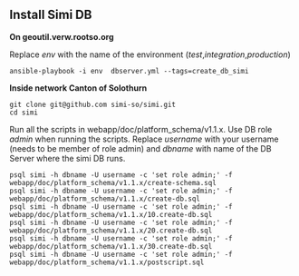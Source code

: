 ## Install Simi DB

**On geoutil.verw.rootso.org**

Replace *env* with the name of the environment (*test*,*integration*,*production*)
```
ansible-playbook -i env  dbserver.yml --tags=create_db_simi
```

**Inside network Canton of Solothurn**
```
git clone git@github.com simi-so/simi.git
cd simi
```

Run all the scripts in webapp/doc/platform_schema/v1.1.x. Use DB role *admin* when running the scripts.
Replace *username* with your username (needs to be member of role admin) and *dbname* with name of the DB Server where the simi DB runs.
```
psql simi -h dbname -U username -c 'set role admin;' -f webapp/doc/platform_schema/v1.1.x/create-schema.sql
psql simi -h dbname -U username -c 'set role admin;' -f webapp/doc/platform_schema/v1.1.x/create-db.sql
psql simi -h dbname -U username -c 'set role admin;' -f webapp/doc/platform_schema/v1.1.x/10.create-db.sql
psql simi -h dbname -U username -c 'set role admin;' -f webapp/doc/platform_schema/v1.1.x/20.create-db.sql
psql simi -h dbname -U username -c 'set role admin;' -f webapp/doc/platform_schema/v1.1.x/30.create-db.sql
psql simi -h dbname -U username -c 'set role admin;' -f webapp/doc/platform_schema/v1.1.x/postscript.sql
```
